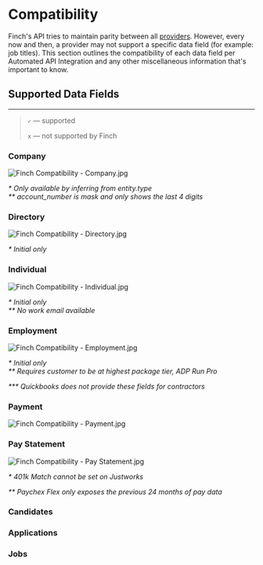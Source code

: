 # Compatibility

Finch's API tries to maintain parity between all [providers](./Providers.md). However, every now and then, a provider may not support a specific data field (for example: job titles). This section outlines the compatibility of each data field per Automated API Integration and any other miscellaneous information that's important to know.

## Supported Data Fields

---

<!-- theme: info -->

> `✓` — supported
>
> `x` — not supported by Finch

<!--
type: tab
title: HRIS
-->


### Company
![Finch Compatibility - Company.jpg](https://stoplight.io/api/v1/projects/cHJqOjEzNjY0/images/rGKp0LCE23w)


<p><i>* Only available by inferring from entity.type</i><br>
<i>** account_number is mask and only shows the last 4 digits</i></p>

### Directory
![Finch Compatibility - Directory.jpg](https://stoplight.io/api/v1/projects/cHJqOjEzNjY0/images/I2Dc4OA111I)


<p><i>* Initial only</i></p>

### Individual
![Finch Compatibility - Individual.jpg](https://stoplight.io/api/v1/projects/cHJqOjEzNjY0/images/qRUMf3tA2SU)


<p><i>* Initial only</i><br>
<i>** No work email available</i></p>

### Employment
![Finch Compatibility - Employment.jpg](https://stoplight.io/api/v1/projects/cHJqOjEzNjY0/images/ba0dmondIsE)


<p><i>* Initial only</i><br>
<i>** Requires customer to be at highest package tier, ADP Run Pro</i></p>
<i>*** Quickbooks does not provide these fields for contractors</i></p>

### Payment
![Finch Compatibility - Payment.jpg](https://stoplight.io/api/v1/projects/cHJqOjEzNjY0/images/eUIR1IR9U5k)


### Pay Statement
![Finch Compatibility - Pay Statement.jpg](https://stoplight.io/api/v1/projects/cHJqOjEzNjY0/images/jSQ6no1e22M)


<p><i>* 401k Match cannot be set on Justworks</i></p>
<p><i>** Paychex Flex only exposes the previous 24 months of pay data</i></p>

<!--
type: tab
title: ATS
-->

### Candidates

### Applications

### Jobs


<!-- type: tab-end -->
